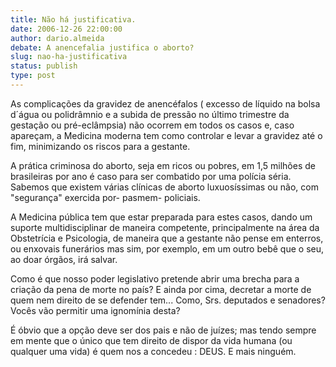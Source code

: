 ```yaml
---
title: Não há justificativa.
date: 2006-12-26 22:00:00
author: dario.almeida
debate: A anencefalia justifica o aborto? 
slug: nao-ha-justificativa
status: publish 
type: post
---
```


As complicações da gravidez de anencéfalos ( excesso de líquido na bolsa d´água ou polidrâmnio e a subida de pressão no último trimestre da gestação ou pré-eclâmpsia) não ocorrem em todos os casos e, caso apareçam, a Medicina moderna tem como controlar e levar a gravidez até o fim, minimizando os riscos para a gestante.  

A prática criminosa do aborto, seja em ricos ou pobres, em 1,5 milhões de brasileiras por ano é caso para ser combatido por uma polícia séria. Sabemos que existem várias clínicas de aborto luxuosíssimas ou não, com "segurança" exercida por- pasmem- policiais.  

A Medicina pública tem que estar preparada para estes casos, dando um suporte multidisciplinar de maneira competente, principalmente na área da Obstetrícia e Psicologia, de maneira que a gestante não pense em enterros, ou enxovais funerários mas sim, por exemplo, em um outro bebê que o seu, ao doar órgãos, irá salvar.  

Como é que nosso poder legislativo pretende abrir uma brecha para a criação da pena de morte no país? E ainda por cima, decretar a morte de quem nem direito de se defender tem... Como, Srs. deputados e senadores? Vocês vão permitir uma ignomínia desta?  

É óbvio que a opção deve ser dos pais e não de juízes; mas tendo sempre em mente que o único que tem direito de dispor da vida humana (ou qualquer uma vida) é quem nos a concedeu : DEUS. E mais ninguém.

